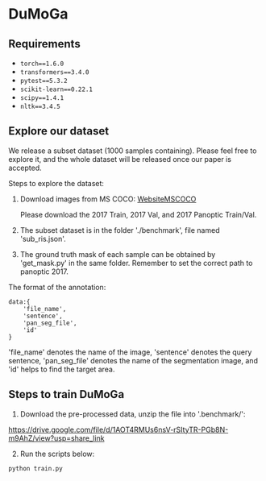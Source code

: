 # DuMoGa

## Requirements
* `torch==1.6.0`
* `transformers==3.4.0`
* `pytest==5.3.2`
* `scikit-learn==0.22.1`
* `scipy==1.4.1`
* `nltk==3.4.5`

## Explore our dataset
We release a subset dataset (1000 samples containing). Please feel free to explore it, and the whole dataset will be released once our paper is accepted.

Steps to explore the dataset:

1. Download images from MS COCO:   [WebsiteMSCOCO](https://cocodataset.org/#download)

    Please download the 2017 Train, 2017 Val, and 2017 Panoptic Train/Val.

2. The subset dataset is in the folder './benchmark', file named 'sub_ris.json'.

3. The ground truth mask of each sample can be obtained by 'get_mask.py' in the same folder. Remember to set the correct path to panoptic 2017.

The format of the annotation:

```
data:{
    'file_name',
    'sentence',
    'pan_seg_file',
    'id'
}
```
'file_name' denotes the name of the image, 'sentence' denotes the query sentence, 'pan_seg_file' denotes the name of the segmentation image, and 'id' helps to find the target area.


## Steps to train DuMoGa
1. Download the pre-processed data, unzip the file into '.benchmark/':

https://drive.google.com/file/d/1AOT4RMUs6nsV-rSItyTR-PGb8N-m9AhZ/view?usp=share_link

2. Run the scripts below:
```bash
python train.py
